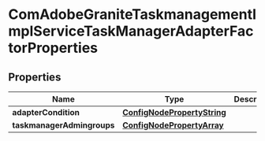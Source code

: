 
# ComAdobeGraniteTaskmanagementImplServiceTaskManagerAdapterFactorProperties

## Properties
Name | Type | Description | Notes
------------ | ------------- | ------------- | -------------
**adapterCondition** | [**ConfigNodePropertyString**](ConfigNodePropertyString.md) |  |  [optional]
**taskmanagerAdmingroups** | [**ConfigNodePropertyArray**](ConfigNodePropertyArray.md) |  |  [optional]



